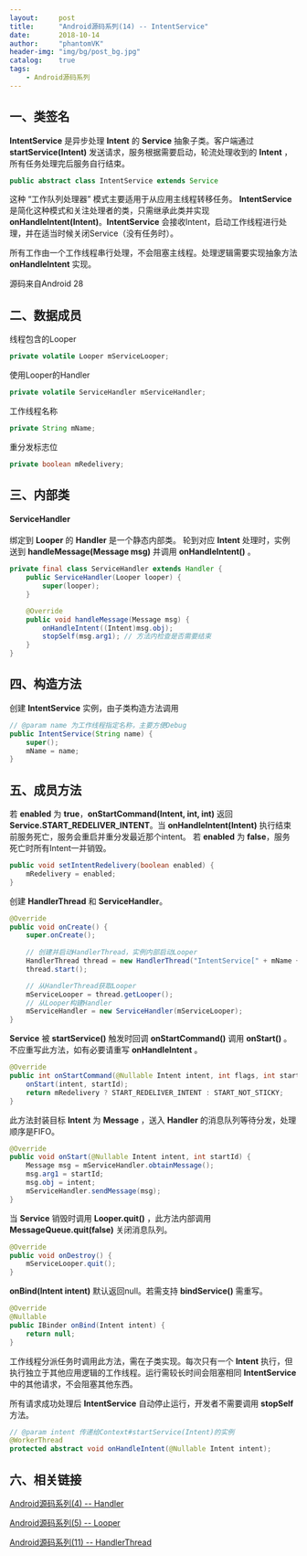 ```yaml
---
layout:     post
title:      "Android源码系列(14) -- IntentService"
date:       2018-10-14
author:     "phantomVK"
header-img: "img/bg/post_bg.jpg"
catalog:    true
tags:
    - Android源码系列
---
```


## 一、类签名

__IntentService__ 是异步处理 __Intent__ 的 __Service__ 抽象子类。客户端通过 __startService(Intent)__ 发送请求，服务根据需要启动，轮流处理收到的 __Intent__ ，所有任务处理完后服务自行结束。

```java
public abstract class IntentService extends Service
```

这种 “工作队列处理器” 模式主要适用于从应用主线程转移任务。 __IntentService__ 是简化这种模式和关注处理者的类，只需继承此类并实现 __onHandleIntent(Intent)__。__IntentService__ 会接收Intent，启动工作线程进行处理，并在适当时候关闭Service（没有任务时）。

所有工作由一个工作线程串行处理，不会阻塞主线程。处理逻辑需要实现抽象方法 __onHandleIntent__ 实现。

源码来自Android 28

## 二、数据成员

线程包含的Looper

```java
private volatile Looper mServiceLooper;
```

使用Looper的Handler

```java
private volatile ServiceHandler mServiceHandler;
```

工作线程名称

```java
private String mName;
```

重分发标志位

```java
private boolean mRedelivery;
```

## 三、内部类

#### ServiceHandler

绑定到 __Looper__ 的 __Handler__ 是一个静态内部类。 轮到对应 __Intent__ 处理时，实例送到 __handleMessage(Message msg)__ 并调用 __onHandleIntent()__ 。

```java
private final class ServiceHandler extends Handler {
    public ServiceHandler(Looper looper) {
        super(looper);
    }

    @Override
    public void handleMessage(Message msg) {
        onHandleIntent((Intent)msg.obj);
        stopSelf(msg.arg1); // 方法内检查是否需要结束
    }
}
```

## 四、构造方法

创建 __IntentService__ 实例，由子类构造方法调用

```java
// @param name 为工作线程指定名称，主要方便Debug
public IntentService(String name) {
    super();
    mName = name;
}
```

## 五、成员方法

若 __enabled__ 为 __true__，__onStartCommand(Intent, int, int)__ 返回 __Service.START_REDELIVER_INTENT__。当 __onHandleIntent(Intent)__ 执行结束前服务死亡，服务会重启并重分发最近那个intent。
若 __enabled__ 为 __false__，服务死亡时所有Intent一并销毁。

```java
public void setIntentRedelivery(boolean enabled) {
    mRedelivery = enabled;
}
```

创建 __HandlerThread__ 和 __ServiceHandler__。

```java
@Override
public void onCreate() {
    super.onCreate();
    
    // 创建并启动HandlerThread，实例内部启动Looper
    HandlerThread thread = new HandlerThread("IntentService[" + mName + "]");
    thread.start();

    // 从HandlerThread获取Looper
    mServiceLooper = thread.getLooper();
    // 从Looper构建Handler
    mServiceHandler = new ServiceHandler(mServiceLooper);
}
```

__Service__ 被 __startService()__ 触发时回调 __onStartCommand()__ 调用 __onStart()__ 。不应重写此方法，如有必要请重写 __onHandleIntent__ 。


```java
@Override
public int onStartCommand(@Nullable Intent intent, int flags, int startId) {
    onStart(intent, startId);
    return mRedelivery ? START_REDELIVER_INTENT : START_NOT_STICKY;
}
```

此方法封装目标 __Intent__ 为 __Message__ ，送入 __Handler__ 的消息队列等待分发，处理顺序是FIFO。

```java
@Override
public void onStart(@Nullable Intent intent, int startId) {
    Message msg = mServiceHandler.obtainMessage();
    msg.arg1 = startId;
    msg.obj = intent;
    mServiceHandler.sendMessage(msg);
}
```

当 __Service__ 销毁时调用 __Looper.quit()__ ，此方法内部调用 __MessageQueue.quit(false)__ 关闭消息队列。

```java
@Override
public void onDestroy() {
    mServiceLooper.quit();
}
```

__onBind(Intent intent)__ 默认返回null。若需支持 __bindService()__ 需重写。

```java
@Override
@Nullable
public IBinder onBind(Intent intent) {
    return null;
}
```

工作线程分派任务时调用此方法，需在子类实现。每次只有一个 __Intent__ 执行，但执行独立于其他应用逻辑的工作线程。运行需较长时间会阻塞相同 __IntentService__ 中的其他请求，不会阻塞其他东西。

所有请求成功处理后 __IntentService__ 自动停止运行，开发者不需要调用 __stopSelf__ 方法。

```java
// @param intent 传递给Context#startService(Intent)的实例
@WorkerThread
protected abstract void onHandleIntent(@Nullable Intent intent);
```

## 六、相关链接

[Android源码系列(4) -- Handler](/2016/12/01/Android_Handler/)

[Android源码系列(5) -- Looper](/2016/12/03/Android_Looper/)

[Android源码系列(11) -- HandlerThread](/2018/06/13/HandlerThread/)

